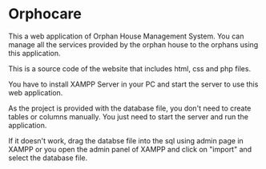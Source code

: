 # Orphocare
This a web application of Orphan House Management System. You can manage all the services provided by the orphan house to the orphans using this application.

This is a source code of the website that includes html, css and php files. 

You have to install XAMPP Server in your PC and start the server to use this web application. 

As the project is provided with the database file, you don't need to create tables or columns manually. You just need to start the server and run the application.

If it doesn't work, drag the databse file into the sql using admin page in XAMPP or you open the admin panel of XAMPP and click on "import" and select the database file. 
